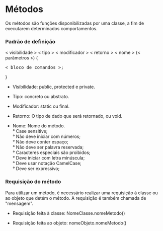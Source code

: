 # Métodos

Os métodos são funções disponibilizadas por uma classe, a fim de executarem determinados comportamentos. 

### Padrão de definição

< visibilidade > < tipo > < modificador > < retorno > < nome > (< parâmetros >) {<br/>
<pre>< bloco de comandos >;</pre>
}

* Visibilidade: public, protected e private. 

* Tipo: concreto ou abstrato. 

* Modificador: static ou final.

* Retorno: O tipo de dado que será retornado, ou void.

* Nome: Nome do método.
<br/> ° Case sensitive;
<br/> ° Não deve iniciar com números;
<br/> ° Não deve conter espaço;
<br/> ° Não deve ser palavra reservada;
<br/> ° Caracteres especiais são proibidos;
<br/> ° Deve iniciar com letra minúscula;
<br/> ° Deve usar notação CamelCase;
<br/> ° Deve ser expressivo;

### Requisição do método

Para utilizar um método, é necessário realizar uma requisição à classe ou ao objeto que detém o método. A requisição é também chamada de "mensagem".

* Requisição feita à classe: NomeClasse.nomeMetodo()

* Requisição feita ao objeto: nomeObjeto.nomeMetodo()
